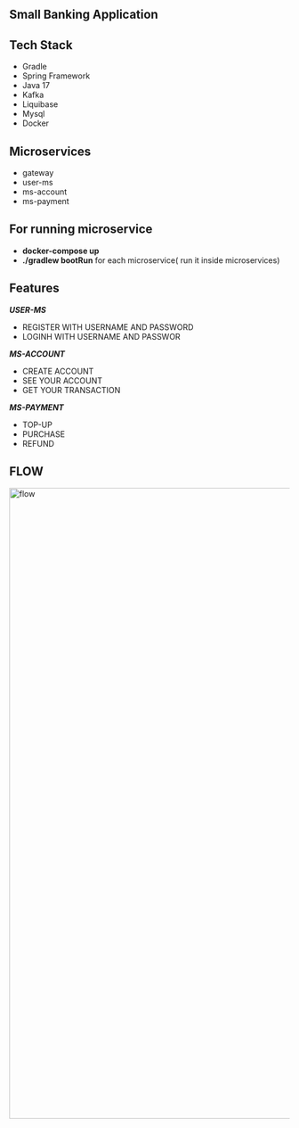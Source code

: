 ## Small Banking Application

## Tech Stack

- Gradle
- Spring Framework
- Java 17
- Kafka
- Liquibase
- Mysql
- Docker

## Microservices

- gateway
- user-ms
- ms-account
- ms-payment

## For running microservice

- **docker-compose up**
- **./gradlew bootRun** for each microservice( run it inside microservices)

## Features

**_USER-MS_**

- REGISTER WITH USERNAME AND PASSWORD
- LOGINH WITH USERNAME AND PASSWOR

**_MS-ACCOUNT_**

- CREATE ACCOUNT
- SEE YOUR ACCOUNT
- GET YOUR TRANSACTION

**_MS-PAYMENT_**

- TOP-UP
- PURCHASE
- REFUND
## FLOW
<img width="1132" alt="flow" src="https://github.com/user-attachments/assets/9c1bd030-8ea7-4e00-8e0c-f8d41d9fa987" />

 



   
